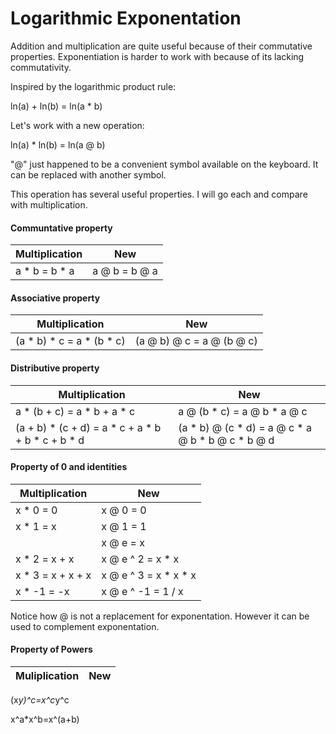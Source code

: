 # Logarithmic Exponentation

Addition and multiplication are quite useful because of their commutative properties. Exponentiation is harder to work with because of its lacking commutativity.

Inspired by the logarithmic product rule:

ln(a) + ln(b) = ln(a * b)

Let's work with a new operation:

ln(a) * ln(b) = ln(a @ b)

"@" just happened to be a convenient symbol available on the keyboard. It can be replaced with another symbol.

This operation has several useful properties. I will go each and compare with multiplication.

#### Communtative property

Multiplication | New
---------------|--------------
a * b = b * a | a @ b = b @ a

#### Associative property

Multiplication | New
---------------|--------------
(a * b) * c = a * (b * c) | (a @ b) @ c = a @ (b @ c)

#### Distributive property

Multiplication | New
---------------|--------------
a * (b + c) = a * b + a * c | a @ (b * c) = a @ b * a @ c
(a + b) * (c + d) = a * c + a * b + b * c + b * d | (a * b) @ (c * d) = a @ c * a @ b * b @ c * b @ d

#### Property of 0 and identities

|Multiplication | New          |
|---------------|--------------|
|x * 0 = 0         | x @ 0 = 0 |
|x * 1 = x         | x @ 1 = 1 |
|                  | x @ e = x |
|x * 2 = x + x     | x @ e ^ 2 = x * x |
|x * 3 = x + x + x | x @ e ^ 3 = x * x * x |
|x * -1 = -x | x @ e ^ -1 = 1 / x |

Notice how @ is not a replacement for exponentation. However it can be used to complement exponentation.

#### Property of Powers

Muliplication | New          
--------------|--------------

(x*y)^c=x^c*y^c

x^a*x^b=x^(a+b)
